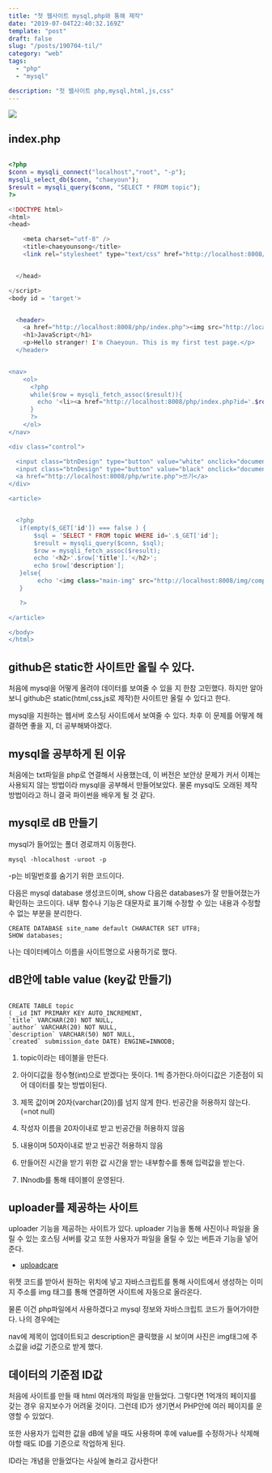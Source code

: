 ```yaml
---
title: "첫 웹사이트 mysql,php와 통해 제작"
date: "2019-07-04T22:40:32.169Z"
template: "post"
draft: false
slug: "/posts/190704-til/"
category: "web"
tags:
  - "php"
  - "mysql"

description: "첫 웹사이트 php,mysql,html,js,css"
---
```


![](/media/uploader.jpg)

## index.php

```php

<?php
$conn = mysqli_connect("localhost","root", "-p");
mysqli_select_db($conn, "chaeyoun");
$result = mysqli_query($conn, "SELECT * FROM topic");
?>

<!DOCTYPE html>
<html>
<head>

    <meta charset="utf-8" />
    <title>chaeyounsong</title>
    <link rel="stylesheet" type="text/css" href="http://localhost:8008/style.css">


  </head>

</script>
<body id = 'target'>


  <header>
    <a href="http://localhost:8008/php/index.php"><img src="http://localhost:8008/img/home.png" alt="test_logo">
    <h1>JavaScript</h1>
    <p>Hello stranger! I'm Chaeyoun. This is my first test page.</p>
  </header>


<nav>
    <ol>
      <?php
      while($row = mysqli_fetch_assoc($result)){
        echo '<li><a href="http://localhost:8008/php/index.php?id='.$row['id'].'">'.$row['title'].'</li></a>'."\n";
      }
      ?>
    </ol>
</nav>

<div class="control">

  <input class="btnDesign" type="button" value="white" onclick="document.getElementById('target').className='white'" />
  <input class="btnDesign" type="button" value="black" onclick="document.getElementById('target').className='black'" />
  <a href="http://localhost:8008/php/write.php">쓰기</a>
</div>

<article>


  <?php
   if(empty($_GET['id']) === false ) {
       $sql = 'SELECT * FROM topic WHERE id='.$_GET['id'];
       $result = mysqli_query($conn, $sql);
       $row = mysqli_fetch_assoc($result);
       echo '<h2>'.$row['title'].'</h2>';
       echo $row['description'];
   }else{
        echo '<img class="main-img" src="http://localhost:8008/img/computer.png" alt="icon" />';
   }

   ?>

</article>

</body>
</html>

```


## github은 static한 사이트만 올릴 수 있다.

처음에 mysql을 어떻게 올려야 데이터를 보여줄 수 있을 지
한참 고민했다. 하지만 알아보니 github은 static(html,css,js로 제작)한 사이트만 올릴 수 있다고 한다.

mysql을 지원하는 웹서버 호스팅 사이트에서 보여줄 수 있다.
차후 이 문제를 어떻게 해결하면 좋을 지, 더 공부해봐야겠다.

## mysql을 공부하게 된 이유

처음에는 txt파일을 php로 연결해서 사용했는데,
이 버전은 보안상 문제가 커서 이제는 사용되지 않는 방법이라
mysql을 공부해서 만들어보았다.
물론 mysql도 오래된 제작 방법이라고 하니
결국 파이썬을 배우게 될 것 같다.

## mysql로 dB 만들기

mysql가 들어있는 폴더 경로까지 이동한다.

```
mysql -hlocalhost -uroot -p

```
-p는 비밀번호를 숨기기 위한 코드이다.

다음은 mysql database 생성코드이며,
show 다음은 
databases가 잘 만들어졌는가 확인하는 코드이다.
내부 함수나 기능은 대문자로 표기해 
수정할 수 있는 내용과 수정할 수 없는 부분을 분리한다.


```
CREATE DATABASE site_name default CHARACTER SET UTF8; 
SHOW databases;

```

나는 데이터베이스 이름을 사이트명으로 사용하기로 했다.

## dB안에 table value (key값 만들기)

```

CREATE TABLE topic 
( _id INT PRIMARY KEY AUTO_INCREMENT, 
`title` VARCHAR(20) NOT NULL, 
`author` VARCHAR(20) NOT NULL,
`description` VARCHAR(50) NOT NULL,
`created` submission_date DATE) ENGINE=INNODB;

```
1. topic이라는 테이블을 만든다.

2. 아이디값을 정수형(int)으로 받겠다는 뜻이다. 
1씩 증가한다.아이디값은 기준점이 되어 
데이터를 찾는 방법이된다.

3. 제목 값이며 20자(varchar(20))를 넘지 않게 한다. 
빈공간을 허용하지 않는다.(=not null)

4. 작성자 이름을 20자이내로 받고 빈공간을 허용하지 않음

5. 내용이며 50자이내로 받고 빈공간 허용하지 않음

6. 만들어진 시간을 받기 위한 값 
시간을 받는 내부함수를 통해 입력값을 받는다.

7. INnodb를 통해 테이블이 운영된다.


## uploader를 제공하는 사이트

uploader 기능을 제공하는 사이트가 있다.
uploader 기능을 통해 사진이나 파일을 올릴 수 있는
호스팅 서버를 갖고 또한 사용자가 파일을 올릴 수 있는 버튼과
기능을 넣어준다.

- [uploadcare](https://uploadcare.com/)

위젯 코드를 받아서 원하는 위치에 넣고
자바스크립트를 통해 사이트에서 생성하는 이미지 주소를
img 태그를 통해 연결하면 사이트에 자동으로 올라온다.

물론 이건 php파일에서 사용하겠다고
mysql 정보와 자바스크립트 코드가 들어가야한다.
나의 경우에는

nav에 제목이 업데이트되고
description은 클릭했을 시 보이며
사진은 img태그에 주소값을 id값 기준으로 받게 했다.

## 데이터의 기준점 ID값

처음에 사이트를 만들 때 html 여러개의 파일을 만들었다.
그렇다면 1억개의 페이지를 갖는 경우 유지보수가 어려울 것이다. 그런데 ID가 생기면서
PHP안에 여러 페이지를 운영할 수 있었다.

또한 사용자가 입력한 값을 dB에 넣을 때도 사용하며
후에 value를 수정하거나 삭제해야할 때도 ID를 기준으로
작업하게 된다.

ID라는 개념을 만들었다는 사실에 놀라고
감사한다!


